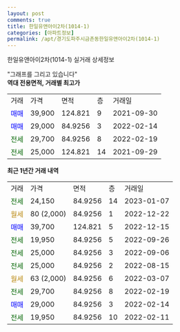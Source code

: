 ```yaml
---
layout: post
comments: true
title: 한일유앤아이2차(1014-1)
categories: [아파트정보]
permalink: /apt/경기도파주시금촌동한일유앤아이2차(1014-1)
---
```


한일유앤아이2차(1014-1) 실거래 상세정보

<script type="text/javascript">
  google.charts.load('current', {'packages':['line', 'corechart']});
  google.charts.setOnLoadCallback(drawChart);

  function drawChart() {
    var data = new google.visualization.DataTable();
    data.addColumn('date', '거래일');
    data.addColumn('number', "매매");
    data.addColumn('number', "전세");
    data.addColumn('number', "전매");

    data.addRows([[new Date(Date.parse("2023-01-07")), null, 24150, null], [new Date(Date.parse("2022-12-22")), null, null, null], [new Date(Date.parse("2022-12-15")), 39700, null, null], [new Date(Date.parse("2022-09-26")), null, 19950, null], [new Date(Date.parse("2022-09-06")), null, 25000, null], [new Date(Date.parse("2022-08-15")), null, 25000, null], [new Date(Date.parse("2022-03-07")), null, null, null], [new Date(Date.parse("2022-02-19")), null, 29700, null], [new Date(Date.parse("2022-02-14")), 29000, null, null], [new Date(Date.parse("2022-02-11")), null, 19950, null]]);

    var options = {
      hAxis: {
        format: 'yyyy/MM/dd'
      },    
      lineWidth: 0,
      pointsVisible: true,    
      title: '최근 1년간 유형별 실거래가 분포',
      legend: { position: 'bottom' }
    };

    var formatter = new google.visualization.NumberFormat({pattern:'###,###'} );
    formatter.format(data, 1);
    formatter.format(data, 2);
    
    setTimeout(function() {
        var chart = new google.visualization.LineChart(document.getElementById('columnchart_material'));
        chart.draw(data, (options));
        document.getElementById('loading').style.display = 'none';
    }, 200);
  }
</script>


<div id="loading" style="z-index:20; display: block; margin-left: 0px">"그래프를 그리고 있습니다"</div>
<div id="columnchart_material" style="width: 95%; margin-left: 0px; display: block"></div>
<!-- contents start -->
<b>역대 전용면적, 거래별 최고가</b>
<table class="sortable">
    <tr>
      <td>거래</td>
      <td>가격</td>
      <td>면적</td>
      <td>층</td>
      <td>거래일</td>
    </tr>
        <tr>
          <td><a style="color: blue">매매</a></td>
          <td>39,900</td>
          <td>124.821</td>
          <td>9</td>
          <td>2021-09-30</td>
        </tr>            <tr>
          <td><a style="color: blue">매매</a></td>
          <td>29,000</td>
          <td>84.9256</td>
          <td>3</td>
          <td>2022-02-14</td>
        </tr>        
        <tr>
              <td><a style="color: darkgreen">전세</a></td>
              <td>29,700</td>
              <td>84.9256</td>
              <td>8</td>
              <td>2022-02-19</td>
            </tr>            <tr>
              <td><a style="color: darkgreen">전세</a></td>
              <td>25,000</td>
              <td>124.821</td>
              <td>14</td>
              <td>2021-09-29</td>
            </tr>        
    
</table>

<b>최근 1년간 거래 내역</b>

<table class="sortable">
    <tr>
      <td>거래</td>
      <td>가격</td>
      <td>면적</td>
      <td>층</td>
      <td>거래일</td>
    </tr>
    <tr>
      <td><a style="color: darkgreen">전세</a></td>
      <td>24,150</td>
      <td>84.9256</td>
      <td>14</td>
      <td>2023-01-07</td>
    </tr>          <tr>
      <td><a style="color: darkgoldenrod">월세</a></td>
      <td>80 (2,000)</td>
      <td>84.9256</td>
      <td>1</td>
      <td>2022-12-22</td>
    </tr>          <tr>
      <td><a style="color: blue">매매</a></td>
      <td>39,700</td>
      <td>124.821</td>
      <td>5</td>
      <td>2022-12-15</td>
    </tr>          <tr>
      <td><a style="color: darkgreen">전세</a></td>
      <td>19,950</td>
      <td>84.9256</td>
      <td>5</td>
      <td>2022-09-26</td>
    </tr>          <tr>
      <td><a style="color: darkgreen">전세</a></td>
      <td>25,000</td>
      <td>84.9256</td>
      <td>3</td>
      <td>2022-09-06</td>
    </tr>          <tr>
      <td><a style="color: darkgreen">전세</a></td>
      <td>25,000</td>
      <td>84.9256</td>
      <td>2</td>
      <td>2022-08-15</td>
    </tr>          <tr>
      <td><a style="color: darkgoldenrod">월세</a></td>
      <td>63 (2,000)</td>
      <td>84.9256</td>
      <td>6</td>
      <td>2022-03-07</td>
    </tr>          <tr>
      <td><a style="color: darkgreen">전세</a></td>
      <td>29,700</td>
      <td>84.9256</td>
      <td>8</td>
      <td>2022-02-19</td>
    </tr>          <tr>
      <td><a style="color: blue">매매</a></td>
      <td>29,000</td>
      <td>84.9256</td>
      <td>3</td>
      <td>2022-02-14</td>
    </tr>          <tr>
      <td><a style="color: darkgreen">전세</a></td>
      <td>19,950</td>
      <td>84.9256</td>
      <td>10</td>
      <td>2022-02-11</td>
    </tr>      </table>
<!-- contents end -->    

